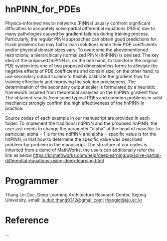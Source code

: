# hnPINN_for_PDEs
Physics-informed neural networks (PINNs) usually confront significant difficulties to accurately solve partial differential equations (PDEs) due to many pathologies caused by gradient failures during training process. Particularly, the regular PINN approaches can obtain good predictions for trivial problems but may fail to learn solutions when their PDE coefficients and/or physical domain sizes vary. To overcome the abovementioned restrictions, a hierarchically normalized PINN (hnPINN) is devised. The key idea of the proposed hnPINN is, on the one hand, to transform the original PDE system into one of two proposed dimensionless forms to alleviate the negative effects of PDE coefficients and domain size; on the other hand, to use secondary output scalers to flexibly calibrate the gradient flow for training effectively and improving the solution preciseness. The determination of the secondary output scaler is formulated by a heuristic framework inspired from theoretical analyses on the hnPINN gradient flow. The obtained results from some typical PDEs and common problems in solid mechanics strongly confirm the high effectiveness of the hnPINN in practice.

Source codes of each example in our manuscript are provided in each folder. To implement the traditional ndPINN and the proposed hnPINN, the user just needs to change the parameter "alpha" at the head of main file. In particular, alpha = 1 is for the ndPINN and alpha = specific value is for the hnPINN, in that how to determine the specific value was described problem-by-problem in the manuscript. The structure of our codes is inherited from a demo of MathWorks, the users can additionally refer the link as below
https://kr.mathworks.com/help/deeplearning/ug/solve-partial-differential-equations-using-deep-learning.html

# Programmer
Thang Le-Duc, Deep Learning Architecture Research Center, Sejong University, email: le.duc.thang0312@gmail.com; thangld@sju.ac.kr

# Reference
...
